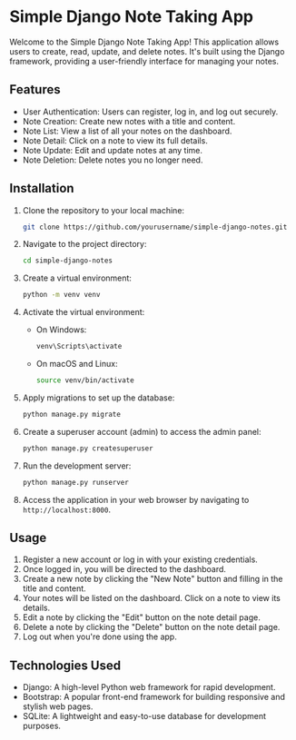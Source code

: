 # Simple Django Note Taking App

Welcome to the Simple Django Note Taking App! This application allows users to create, read, update, and delete notes. It's built using the Django framework, providing a user-friendly interface for managing your notes.

## Features

- User Authentication: Users can register, log in, and log out securely.
- Note Creation: Create new notes with a title and content.
- Note List: View a list of all your notes on the dashboard.
- Note Detail: Click on a note to view its full details.
- Note Update: Edit and update notes at any time.
- Note Deletion: Delete notes you no longer need.

## Installation

1. Clone the repository to your local machine:

   ```bash
   git clone https://github.com/yourusername/simple-django-notes.git
   ```

2. Navigate to the project directory:

   ```bash
   cd simple-django-notes
   ```

3. Create a virtual environment:

   ```bash
   python -m venv venv
   ```

4. Activate the virtual environment:

   - On Windows:

     ```bash
     venv\Scripts\activate
     ```

   - On macOS and Linux:

     ```bash
     source venv/bin/activate
     ```

5. Apply migrations to set up the database:

   ```bash
   python manage.py migrate
   ```

6. Create a superuser account (admin) to access the admin panel:

   ```bash
   python manage.py createsuperuser
   ```

7. Run the development server:

   ```bash
   python manage.py runserver
   ```

8. Access the application in your web browser by navigating to `http://localhost:8000`.

## Usage

1. Register a new account or log in with your existing credentials.
2. Once logged in, you will be directed to the dashboard.
3. Create a new note by clicking the "New Note" button and filling in the title and content.
4. Your notes will be listed on the dashboard. Click on a note to view its details.
5. Edit a note by clicking the "Edit" button on the note detail page.
6. Delete a note by clicking the "Delete" button on the note detail page.
7. Log out when you're done using the app.

## Technologies Used

- Django: A high-level Python web framework for rapid development.
- Bootstrap: A popular front-end framework for building responsive and stylish web pages.
- SQLite: A lightweight and easy-to-use database for development purposes.
